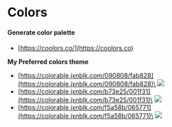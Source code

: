 # Colors

#### Generate color palette

* [https://coolors.co/](https://coolors.co)

**My Preferred colors theme**

* [https://colorable.jxnblk.com/090808/fab828](https://colorable.jxnblk.com/090808/fab828)\
  ![](</assets/image4.png>)
* [https://colorable.jxnblk.com/b73e25/001f31](https://colorable.jxnblk.com/b73e25/001f31)\
  ![](</assets/image1.png>)
* [https://colorable.jxnblk.com/f5a58b/065771](https://colorable.jxnblk.com/f5a58b/065771)\
  ![](</assets/image2-1.png>)
